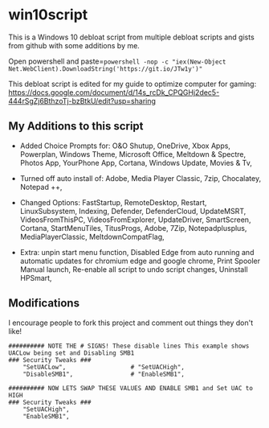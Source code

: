# win10script
This is a Windows 10 debloat script from multiple debloat scripts and gists from github with some additions by me.

Open powershell and paste=```powershell -nop -c "iex(New-Object Net.WebClient).DownloadString('https://git.io/JTw1y')"```



This debloat script is edited for my guide to optimize computer for gaming: https://docs.google.com/document/d/14s_rcDk_CPQGHj2dec5-444rSgZj6BthzoTj-bzBtkU/edit?usp=sharing

## My Additions to this script

- Added Choice Prompts for: 
         O&O Shutup,
         OneDrive,
         Xbox Apps,
         Powerplan,
         Windows Theme,
         Microsoft Office,
         Meltdown & Spectre,
         Photos App,
         YourPhone App,
         Cortana,
         Windows Update,
         Movies & Tv,

 - Turned off auto install of: 
         Adobe,
         Media Player Classic,
         7zip,
         Chocalatey,
         Notepad ++,

 - Changed Options: 
         FastStartup,
         RemoteDesktop,
         Restart,
         LinuxSubsystem,
         Indexing,
         Defender,
         DefenderCloud,
         UpdateMSRT,
         VideosFromThisPC,
         VideosFromExplorer,
         UpdateDriver,
         SmartScreen,
         Cortana,
         StartMenuTiles,
         TitusProgs,
         Adobe,
         7Zip,
         Notepadplusplus,
         MediaPlayerClassic,
         MeltdownCompatFlag,

- Extra: 
         unpin start menu function,
         Disabled Edge from auto running and automatic updates for chromium edge and google chrome,
         Print Spooler Manual launch,
         Re-enable all script to undo script changes,
	 Uninstall HPSmart,


## Modifications
I encourage people to fork this project and comment out things they don't like!

```
########## NOTE THE # SIGNS! These disable lines This example shows UACLow being set and Disabling SMB1
### Security Tweaks ###
	"SetUACLow",                  # "SetUACHigh",
	"DisableSMB1",                # "EnableSMB1",

########## NOW LETS SWAP THESE VALUES AND ENABLE SMB1 and Set UAC to HIGH
### Security Tweaks ###
	"SetUACHigh",
	"EnableSMB1",
```
